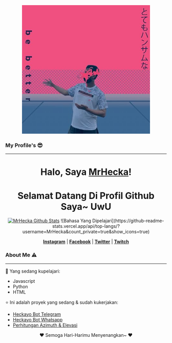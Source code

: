 <p align="center">
  <a href="https://github.com/MrHecka"><img src="bebetter.jpg" alt="Banner MrHecka"></a>
</p>

### My Profile's 😎
___

<h1 align="center">Halo, Saya <a href="https://github.com/MrHecka">MrHecka</a>!</h1>
<h1 align="center">Selamat Datang Di Profil Github Saya~ UwU</h1>

<p align="center">
  <a href="https://github.com/MrHecka"><img src="https://github-readme-stats.vercel.app/api?username=MrHecka&hide_border=true&show_icons=true" alt="MrHecka Github Stats"></a>
![Bahasa Yang Dipelajari](https://github-readme-stats.vercel.app/api/top-langs/?username=MrHecka&count_private=true&show_icons=true)
</p>

<p align="center">
  <strong><a href="https://www.instagram.com/anone14_/">Instagram</a></strong> |
  <strong><a href="https://www.facebook.com/MrHecka/">Facebook</a></strong> |
  <strong><a href="https://twitter.com/heckabinary">Twitter</a></strong> |
  <strong><a href="https://www.twitch.tv/hecka014">Twitch</a></strong>
</p>


### About Me ⚠️
___

:page_with_curl: Yang sedang kupelajari:
- Javascript
- Python
- HTML

:star: Ini adalah proyek yang sedang & sudah kukerjakan:
- [Heckayo Bot Telegram](https://github.com/MrHecka/heckayo-bot-telegram)
- [Heckayo Bot Whatsapp](https://wa.me/6285335085631)
- [Perhitungan Azimuth & Elevasi](https://github.com/MrHecka/Azimuth-Elevasi-Python)

<p align="center">❤ Semoga Hari-Harimu Menyenangkan~ ❤</p>
